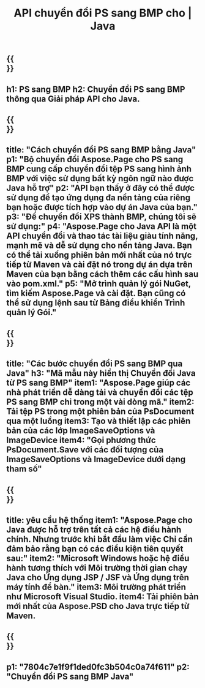 ﻿---
translation: true
template: /_templates/_conversion-child-java.md
title: API chuyển đổi PS sang BMP cho | Java
url: /java/conversion/ps-to-bmp/
description: Mã chuyển đổi Java mẫu cho định dạng PS sang tệp BMP. Sử dụng mã ví dụ này để chuyển đổi PS sang BMP trong bất kỳ ứng dụng dựa trên Java trên Web hoặc Máy tính để bàn nào.
informat: PS
outformat: BMP
otherformats: XPS EPS
---

{{<section banner>}}
---
h1: PS sang BMP
h2: Chuyển đổi PS sang BMP thông qua Giải pháp API cho Java.
---

{{<section overview>}}
---
title: "Cách chuyển đổi PS sang BMP bằng Java"
p1: "Bộ chuyển đổi Aspose.Page cho PS sang BMP cung cấp chuyển đổi tệp PS sang hình ảnh BMP với việc sử dụng bất kỳ ngôn ngữ nào được Java hỗ trợ"
p2: "API bạn thấy ở đây có thể được sử dụng để tạo ứng dụng đa nền tảng của riêng bạn hoặc được tích hợp vào dự án Java của bạn."
p3: "Để chuyển đổi XPS thành BMP, chúng tôi sẽ sử dụng:"
p4: "Aspose.Page cho Java API là một API chuyển đổi và thao tác tài liệu giàu tính năng, mạnh mẽ và dễ sử dụng cho nền tảng Java. Bạn có thể tải xuống phiên bản mới nhất của nó trực tiếp từ Maven và cài đặt nó trong dự án dựa trên Maven của bạn bằng cách thêm các cấu hình sau vào pom.xml."
p5: "Mở trình quản lý gói NuGet, tìm kiếm Aspose.Page và cài đặt. Bạn cũng có thể sử dụng lệnh sau từ Bảng điều khiển Trình quản lý Gói."
---

{{<section feature1>}}
---
title: "Các bước chuyển đổi PS sang BMP qua Java"
h3: "Mã mẫu này hiển thị Chuyển đổi Java từ PS sang BMP"
item1: "Aspose.Page giúp các nhà phát triển dễ dàng tải và chuyển đổi các tệp PS sang BMP chỉ trong một vài dòng mã."
item2: Tải tệp PS trong một phiên bản của PsDocument qua một luồng
item3: Tạo và thiết lập các phiên bản của các lớp ImageSaveOptions và ImageDevice
item4: "Gọi phương thức PsDocument.Save với các đối tượng của ImageSaveOptions và ImageDevice dưới dạng tham số"
---

{{<section feature2>}}
---
title: yêu cầu hệ thống
item1: "Aspose.Page cho Java được hỗ trợ trên tất cả các hệ điều hành chính. Nhưng trước khi bắt đầu làm việc Chỉ cần đảm bảo rằng bạn có các điều kiện tiên quyết sau:"
item2: "Microsoft Windows hoặc hệ điều hành tương thích với Môi trường thời gian chạy Java cho Ứng dụng JSP / JSF và Ứng dụng trên máy tính để bàn."
item3: Môi trường phát triển như Microsoft Visual Studio.
item4: Tải phiên bản mới nhất của Aspose.PSD cho Java trực tiếp từ Maven.
---

{{<section gist>}}
---
p1: "7804c7e1f9f1ded0fc3b504c0a74f611"
p2: "Chuyển đổi PS sang BMP Java"
---
